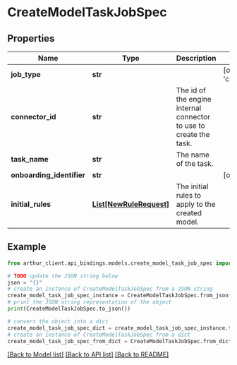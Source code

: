 # CreateModelTaskJobSpec


## Properties

Name | Type | Description | Notes
------------ | ------------- | ------------- | -------------
**job_type** | **str** |  | [optional] [default to 'create_model_task']
**connector_id** | **str** | The id of the engine internal connector to use to create the task. | 
**task_name** | **str** | The name of the task. | 
**onboarding_identifier** | **str** |  | [optional] 
**initial_rules** | [**List[NewRuleRequest]**](NewRuleRequest.md) | The initial rules to apply to the created model. | 

## Example

```python
from arthur_client.api_bindings.models.create_model_task_job_spec import CreateModelTaskJobSpec

# TODO update the JSON string below
json = "{}"
# create an instance of CreateModelTaskJobSpec from a JSON string
create_model_task_job_spec_instance = CreateModelTaskJobSpec.from_json(json)
# print the JSON string representation of the object
print(CreateModelTaskJobSpec.to_json())

# convert the object into a dict
create_model_task_job_spec_dict = create_model_task_job_spec_instance.to_dict()
# create an instance of CreateModelTaskJobSpec from a dict
create_model_task_job_spec_from_dict = CreateModelTaskJobSpec.from_dict(create_model_task_job_spec_dict)
```
[[Back to Model list]](../README.md#documentation-for-models) [[Back to API list]](../README.md#documentation-for-api-endpoints) [[Back to README]](../README.md)


